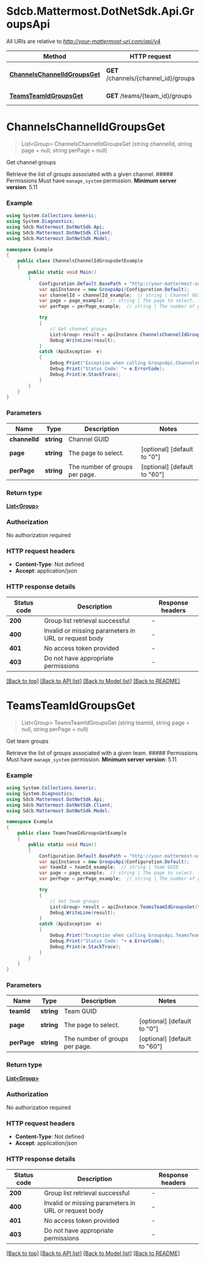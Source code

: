 # Sdcb.Mattermost.DotNetSdk.Api.GroupsApi

All URIs are relative to *http://your-mattermost-url.com/api/v4*

Method | HTTP request | Description
------------- | ------------- | -------------
[**ChannelsChannelIdGroupsGet**](GroupsApi.md#channelschannelidgroupsget) | **GET** /channels/{channel_id}/groups | Get channel groups
[**TeamsTeamIdGroupsGet**](GroupsApi.md#teamsteamidgroupsget) | **GET** /teams/{team_id}/groups | Get team groups


<a name="channelschannelidgroupsget"></a>
# **ChannelsChannelIdGroupsGet**
> List&lt;Group&gt; ChannelsChannelIdGroupsGet (string channelId, string page = null, string perPage = null)

Get channel groups

Retrieve the list of groups associated with a given channel.  ##### Permissions Must have `manage_system` permission.  __Minimum server version__: 5.11 

### Example
```csharp
using System.Collections.Generic;
using System.Diagnostics;
using Sdcb.Mattermost.DotNetSdk.Api;
using Sdcb.Mattermost.DotNetSdk.Client;
using Sdcb.Mattermost.DotNetSdk.Model;

namespace Example
{
    public class ChannelsChannelIdGroupsGetExample
    {
        public static void Main()
        {
            Configuration.Default.BasePath = "http://your-mattermost-url.com/api/v4";
            var apiInstance = new GroupsApi(Configuration.Default);
            var channelId = channelId_example;  // string | Channel GUID
            var page = page_example;  // string | The page to select. (optional)  (default to "0")
            var perPage = perPage_example;  // string | The number of groups per page. (optional)  (default to "60")

            try
            {
                // Get channel groups
                List<Group> result = apiInstance.ChannelsChannelIdGroupsGet(channelId, page, perPage);
                Debug.WriteLine(result);
            }
            catch (ApiException  e)
            {
                Debug.Print("Exception when calling GroupsApi.ChannelsChannelIdGroupsGet: " + e.Message );
                Debug.Print("Status Code: "+ e.ErrorCode);
                Debug.Print(e.StackTrace);
            }
        }
    }
}
```

### Parameters

Name | Type | Description  | Notes
------------- | ------------- | ------------- | -------------
 **channelId** | **string**| Channel GUID | 
 **page** | **string**| The page to select. | [optional] [default to &quot;0&quot;]
 **perPage** | **string**| The number of groups per page. | [optional] [default to &quot;60&quot;]

### Return type

[**List&lt;Group&gt;**](Group.md)

### Authorization

No authorization required

### HTTP request headers

 - **Content-Type**: Not defined
 - **Accept**: application/json

### HTTP response details
| Status code | Description | Response headers |
|-------------|-------------|------------------|
| **200** | Group list retrieval successful |  -  |
| **400** | Invalid or missing parameters in URL or request body |  -  |
| **401** | No access token provided |  -  |
| **403** | Do not have appropriate permissions |  -  |

[[Back to top]](#) [[Back to API list]](../README.md#documentation-for-api-endpoints) [[Back to Model list]](../README.md#documentation-for-models) [[Back to README]](../README.md)

<a name="teamsteamidgroupsget"></a>
# **TeamsTeamIdGroupsGet**
> List&lt;Group&gt; TeamsTeamIdGroupsGet (string teamId, string page = null, string perPage = null)

Get team groups

Retrieve the list of groups associated with a given team.  ##### Permissions Must have `manage_system` permission.  __Minimum server version__: 5.11 

### Example
```csharp
using System.Collections.Generic;
using System.Diagnostics;
using Sdcb.Mattermost.DotNetSdk.Api;
using Sdcb.Mattermost.DotNetSdk.Client;
using Sdcb.Mattermost.DotNetSdk.Model;

namespace Example
{
    public class TeamsTeamIdGroupsGetExample
    {
        public static void Main()
        {
            Configuration.Default.BasePath = "http://your-mattermost-url.com/api/v4";
            var apiInstance = new GroupsApi(Configuration.Default);
            var teamId = teamId_example;  // string | Team GUID
            var page = page_example;  // string | The page to select. (optional)  (default to "0")
            var perPage = perPage_example;  // string | The number of groups per page. (optional)  (default to "60")

            try
            {
                // Get team groups
                List<Group> result = apiInstance.TeamsTeamIdGroupsGet(teamId, page, perPage);
                Debug.WriteLine(result);
            }
            catch (ApiException  e)
            {
                Debug.Print("Exception when calling GroupsApi.TeamsTeamIdGroupsGet: " + e.Message );
                Debug.Print("Status Code: "+ e.ErrorCode);
                Debug.Print(e.StackTrace);
            }
        }
    }
}
```

### Parameters

Name | Type | Description  | Notes
------------- | ------------- | ------------- | -------------
 **teamId** | **string**| Team GUID | 
 **page** | **string**| The page to select. | [optional] [default to &quot;0&quot;]
 **perPage** | **string**| The number of groups per page. | [optional] [default to &quot;60&quot;]

### Return type

[**List&lt;Group&gt;**](Group.md)

### Authorization

No authorization required

### HTTP request headers

 - **Content-Type**: Not defined
 - **Accept**: application/json

### HTTP response details
| Status code | Description | Response headers |
|-------------|-------------|------------------|
| **200** | Group list retrieval successful |  -  |
| **400** | Invalid or missing parameters in URL or request body |  -  |
| **401** | No access token provided |  -  |
| **403** | Do not have appropriate permissions |  -  |

[[Back to top]](#) [[Back to API list]](../README.md#documentation-for-api-endpoints) [[Back to Model list]](../README.md#documentation-for-models) [[Back to README]](../README.md)

